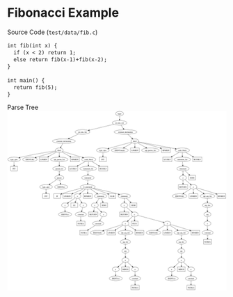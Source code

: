 # Fibonacci Example

Source Code (`test/data/fib.c`)

    int fib(int x) {
      if (x < 2) return 1;
      else return fib(x-1)+fib(x-2);
    }

    int main() {
      return fib(5);
    }

Parse Tree
![Parse Tree](img/fib_parse.jpg)

